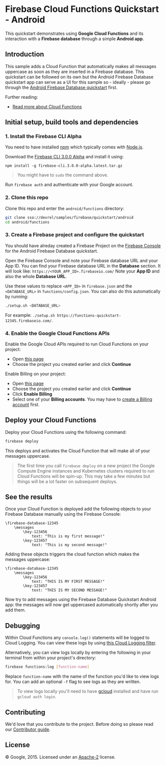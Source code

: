 # Firebase Cloud Functions Quickstart - Android

This quickstart demonstrates using **Google Cloud Functions** and its interaction with a **Firebase database** through a simple **Android app**.


## Introduction

This sample adds a Cloud Function that automatically makes all messages uppercase as soon as they are inserted in a Firebase database. This quickstart can be followed on its own but the Android Firebase Database quickstart app can serve as a UI for this sample so - ideally - please go through the [Android Firebase Database quickstart](../database/) first.

Further reading:

 - [Read more about Cloud Functions](https://developers.google.com/firebase/docs/cloud-functions/setup)


## Initial setup, build tools and dependencies

### 1. Install the Firebase CLI Alpha

You need to have installed [npm](https://www.npmjs.com/) which typically comes with [Node.js](https://nodejs.org).

Download the [Firebase CLI 3.0.0 Alpha](https://developers.google.com/firebase/downloads/firebase-cli.3.0.0-alpha.latest.tar.gz) and install it using:

```
npm install -g firebase-cli.3.0.0-alpha.latest.tar.gz
```

> You might have to `sudo` the command above.

Run `firebase auth` and authenticate with your Google account.


### 2. Clone this repo

Clone this repo and enter the `android/functions` directory:

```bash
git clone sso://devrel/samples/firebase/quickstart/android
cd android/functions
```


### 3. Create a Firebase project and configure the quickstart

You should have alreday created a Firebase Project on the [Firebase Console](http://g.co/firebase) for the Android Firebase Database quickstart.

Open the Firebase Console and note your Firebase database URL and your App ID. You can find your Firebase database URL in the **Database** section. It will look like:
`https://<YOUR_APP_ID>.firebaseio.com/` Note your **App ID** and also the whole **Database URL**.

Use these values to replace `<APP_ID>` in `firebase.json` and the `<DATABASE_URL>` in `functions/config.json`.
You can also do this automatically by running:

```bash
./setup.sh <DATABASE_URL>
```

For example: `./setup.sh https://functions-quickstart-12345.firebaseio.com/`.


### 4. Enable the Google Cloud Functions APIs

Enable the Google Cloud APIs required to run Cloud Functions on your project:

 - Open [this page](https://console.developers.google.com/flows/enableapi?apiid=cloudfunctions,container,compute_component,storage_component,pubsub,logging)
 - Choose the project you created earlier and click **Continue**

Enable Billing on your project:

 - Open [this page](https://console.developers.google.com/project/_/settings)
 - Choose the project you created earlier and click **Continue**
 - Click **Enable Billing**
 - Select one of your **Billing accounts**. You may have to [create a Billing account](https://console.developers.google.com/billing/create) first.


## Deploy your Cloud Functions

Deploy your Cloud Functions using the following command:

```bash
firebase deploy
```

This deploys and activates the Cloud Function that will make all of your messages uppercase.

> The first time you call `firebase deploy` on a new project the Google Compute Engine instances and Kubernetes clusters required to run Cloud Functions will be spin-up. This may take a few minutes but things will be a lot faster on subsequent deploys.


## See the results

Once your Cloud Function is deployed add the following objects to your Firebase Database manually using the Firebase Console:

```
\firebase-database-12345
    \messages
        \key-123456
            text: "This is my first message!"
        \key-123457
            text: "This is my second message!"
```

Adding these objects triggers the cloud function which makes the messages uppercase:

```
\firebase-database-12345
    \messages
        \key-123456
            text: "THIS IS MY FIRST MESSAGE!"
        \key-123457
            text: "THIS IS MY SECOND MESSAGE!"
```

Now try to add messages using the Firebase Database Quickstart Android app: the messages will now get uppercased automatically shortly after you add them.


## Debugging

Within Cloud Functions any `console.log()` statements will be logged to Cloud Logging. You can view these logs by using [this Cloud Logging filter](https://console.developers.google.com/project/_/logs?advancedFilter=metadata.serviceName:"cloudfunctions.googleapis.com").

Alternatively, you can view logs locally by entering the following in your terminal from within your project's directory:

```bash
firebase functions:log [function-name]
```

Replace `function-name` with the name of the function you'd like to view logs for. You can add an optional `-f` flag to see logs as they are written.

> To view logs locally you'll need to have [gcloud](https://cloud.google.com/sdk/) installed and have run `gcloud auth login`.


## Contributing

We'd love that you contribute to the project. Before doing so please read our [Contributor guide](../CONTRIBUTING.md).


## License

© Google, 2015. Licensed under an [Apache-2](../LICENSE) license.
